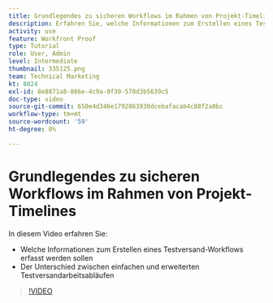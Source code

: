 ```yaml
---
title: Grundlegendes zu sicheren Workflows im Rahmen von Projekt-Timelines
description: Erfahren Sie, welche Informationen zum Erstellen eines Testversand-Workflows gesammelt werden sollen und wie sich der Unterschied zwischen einfachen und erweiterten Testversand-Workflows in [!DNL  Workfront].
activity: use
feature: Workfront Proof
type: Tutorial
role: User, Admin
level: Intermediate
thumbnail: 335125.png
team: Technical Marketing
kt: 8824
exl-id: 8e8871a8-866e-4c9a-9f30-578d3b5639c5
doc-type: video
source-git-commit: 650e4d346e1792863930dcebafacab4c88f2a8bc
workflow-type: tm+mt
source-wordcount: '59'
ht-degree: 0%

---
```


# Grundlegendes zu sicheren Workflows im Rahmen von Projekt-Timelines

In diesem Video erfahren Sie:

* Welche Informationen zum Erstellen eines Testversand-Workflows erfasst werden sollen
* Der Unterschied zwischen einfachen und erweiterten Testversandarbeitsabläufen

>[!VIDEO](https://video.tv.adobe.com/v/335125/?quality=12&learn=on)



